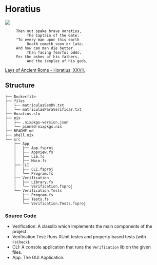 # Horatius

![](https://github.com/mtrsk/Horatius/.github/workflows/dockerimage.yml/badge.svg)

```
     Then out spake brave Horatius,
          The Captain of the Gate:
     "To every man upon this earth
          Death cometh soon or late.
     And how can man die better
          Than facing fearful odds,
     For the ashes of his fathers,
          And the temples of his gods,
```
[Lays of Ancient Rome - Horatius, XXVII.](https://en.wikisource.org/wiki/Lays_of_Ancient_Rome)

## Structure

```
├── Dockerfile
├── files
│   ├── matriculasSemDV.txt
│   └── matriculasParaVerificar.txt
├── Horatius.sln
├── nix
│   ├── .nixpkgs-version.json
│   └── pinned-nixpkgs.nix
├── README.md
├── shell.nix
└── src
    ├── App
    │   ├── App.fsproj
    │   ├── AppView.fs
    │   ├── Lib.fs
    │   ├── Main.fs
    ├── CLI
    │   ├── CLI.fsproj
    │   └── Program.fs
    ├── Verification
    │   ├── Library.fs
    │   └── Verification.fsproj
    └── Verification.Tests
        ├── Program.fs
        ├── Tests.fs
        └── Verification.Tests.fsproj
```

### Source Code

* Verification: A classlib which implements the main components of the project.
* Verification.Test: Runs XUnit testes and property based tests (with `FsCheck`).
* CLI: A console application that runs the `Verification` lib on the given files.
* App: The GUI Application.

